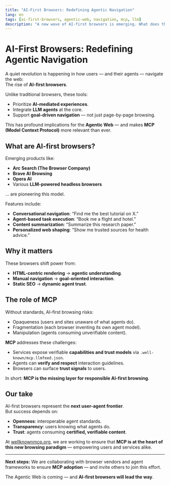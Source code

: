 ```yaml
---
title: "AI-First Browsers: Redefining Agentic Navigation"
lang: en
tags: [ai-first-browsers, agentic-web, navigation, mcp, llm]
description: "A new wave of AI-first browsers is emerging. What does this mean for web navigation — and how does MCP enable it?"
---
```


# AI-First Browsers: Redefining Agentic Navigation

A quiet revolution is happening in how users — and their agents — navigate the web:  
The rise of **AI-first browsers**.

Unlike traditional browsers, these tools:
- Prioritize **AI-mediated experiences**.
- Integrate **LLM agents** at the core.
- Support **goal-driven navigation** — not just page-by-page browsing.

This has profound implications for the **Agentic Web** — and makes **MCP (Model Context Protocol)** more relevant than ever.

## What are AI-first browsers?

Emerging products like:
- **Arc Search (The Browser Company)**
- **Brave AI Browsing**
- **Opera AI**
- Various **LLM-powered headless browsers**

… are pioneering this model.

Features include:
- **Conversational navigation**: “Find me the best tutorial on X.”
- **Agent-based task execution**: “Book me a flight and hotel.”
- **Content summarization**: “Summarize this research paper.”
- **Personalized web shaping**: “Show me trusted sources for health advice.”

## Why it matters

These browsers shift power from:
- **HTML-centric rendering** → **agentic understanding**.
- **Manual navigation** → **goal-oriented interaction**.
- **Static SEO** → **dynamic agent trust**.

## The role of MCP

Without standards, AI-first browsing risks:
- Opaqueness (users and sites unaware of what agents do).
- Fragmentation (each browser inventing its own agent model).
- Manipulation (agents consuming unverifiable content).

**MCP** addresses these challenges:
- Services expose verifiable **capabilities and trust models** via `.well-known/mcp.llmfeed.json`.
- Agents can **verify and respect** interaction guidelines.
- Browsers can surface **trust signals** to users.

In short: **MCP is the missing layer for responsible AI-first browsing**.

## Our take

AI-first browsers represent the **next user-agent frontier**.  
But success depends on:
- **Openness**: interoperable agent standards.
- **Transparency**: users knowing what agents do.
- **Trust**: agents consuming **certified, verifiable content**.

At [wellknownmcp.org](https://wellknownmcp.org), we are working to ensure that **MCP is at the heart of this new browsing paradigm** — empowering users and services alike.

---

**Next steps:** We are collaborating with browser vendors and agent frameworks to ensure **MCP adoption** — and invite others to join this effort.

The Agentic Web is coming — and **AI-first browsers will lead the way**.